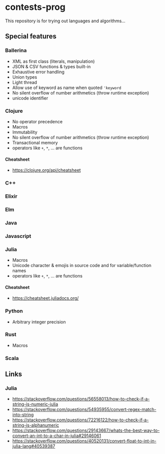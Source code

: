 # contests-prog

This repository is for trying out languages and algorithms...

## Special features

### Ballerina

- XML as first class (literals, manipulation)
- JSON & CSV functions & types built-in
- Exhaustive error handling
- Union types
- Light thread
- Allow use of keyword as name when quoted `'keyword`
- No silent overflow of number arithmetics (throw runtime exception)
- unicode identifier



### Clojure

- No operator precedence
- Macros
- Immutability
- No silent overflow of number arithmetics (throw runtime exception)
- Transactional memory
- operators like `+`, `*`, ... are functions

#### Cheatsheet
- https://clojure.org/api/cheatsheet

### C++

### Elixir

### Elm



### Java

### Javascript

### Julia

- Macros
- Unicode character & emojis in source code and for variable/function names
- operators like `+`, `*`, ... are functions

#### Cheatsheet
- https://cheatsheet.juliadocs.org/

### Python

- Arbitrary integer precision

### Rust

- Macros

### Scala


## Links

### Julia

- https://stackoverflow.com/questions/56558013/how-to-check-if-a-string-is-numeric-julia
- https://stackoverflow.com/questions/54935955/convert-regex-match-into-string
- https://stackoverflow.com/questions/72216122/how-to-check-if-a-string-is-alphanumeric
- https://stackoverflow.com/questions/29143667/whats-the-best-way-to-convert-an-int-to-a-char-in-julia#29146061
- https://stackoverflow.com/questions/40520131/convert-float-to-int-in-julia-lang#40539387








